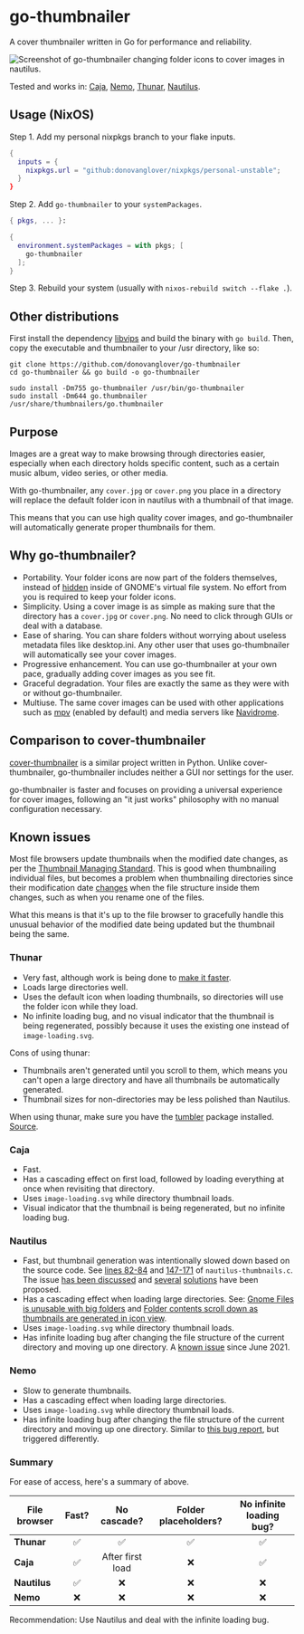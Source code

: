 # go-thumbnailer

A cover thumbnailer written in Go for performance and reliability.

![Screenshot of go-thumbnailer changing folder icons to cover images in nautilus.](example.png)

Tested and works in: [Caja](https://github.com/mate-desktop/caja), [Nemo](https://github.com/linuxmint/nemo), [Thunar](https://github.com/xfce-mirror/thunar), [Nautilus](https://github.com/GNOME/nautilus).

## Usage (NixOS)

Step 1. Add my personal nixpkgs branch to your flake inputs.

```nix
{
  inputs = {
    nixpkgs.url = "github:donovanglover/nixpkgs/personal-unstable";
  }
}
```

Step 2. Add `go-thumbnailer` to your `systemPackages`.

```nix
{ pkgs, ... }:

{
  environment.systemPackages = with pkgs; [
    go-thumbnailer
  ];
}
```

Step 3. Rebuild your system (usually with `nixos-rebuild switch --flake .`).

## Other distributions

First install the dependency [libvips](https://github.com/libvips/libvips) and build the binary with `go build`. Then, copy the executable and thumbnailer to your /usr directory, like so:

```fish
git clone https://github.com/donovanglover/go-thumbnailer
cd go-thumbnailer && go build -o go-thumbnailer

sudo install -Dm755 go-thumbnailer /usr/bin/go-thumbnailer
sudo install -Dm644 go.thumbnailer /usr/share/thumbnailers/go.thumbnailer
```

## Purpose

Images are a great way to make browsing through directories easier, especially when each directory holds specific content, such as a certain music album, video series, or other media.

With go-thumbnailer, any `cover.jpg` or `cover.png` you place in a directory will replace the default folder icon in nautilus with a thumbnail of that image.

This means that you can use high quality cover images, and go-thumbnailer will automatically generate proper thumbnails for them.

## Why go-thumbnailer?

- Portability. Your folder icons are now part of the folders themselves, instead of [hidden](https://askubuntu.com/questions/153575/where-does-gnome-nautilus-store-directory-icons) inside of GNOME's virtual file system. No effort from you is required to keep your folder icons.
- Simplicity. Using a cover image is as simple as making sure that the directory has a `cover.jpg` or `cover.png`. No need to click through GUIs or deal with a database.
- Ease of sharing. You can share folders without worrying about useless metadata files like desktop.ini. Any other user that uses go-thumbnailer will automatically see your cover images.
- Progressive enhancement. You can use go-thumbnailer at your own pace, gradually adding cover images as you see fit.
- Graceful degradation. Your files are exactly the same as they were with or without go-thumbnailer.
- Multiuse. The same cover images can be used with other applications such as [mpv](https://github.com/mpv-player/mpv) (enabled by default) and media servers like [Navidrome](https://github.com/navidrome/navidrome).

## Comparison to cover-thumbnailer

[cover-thumbnailer](https://github.com/flozz/cover-thumbnailer) is a similar project written in Python. Unlike cover-thumbnailer, go-thumbnailer includes neither a GUI nor settings for the user.

go-thumbnailer is faster and focuses on providing a universal experience for cover images, following an "it just works" philosophy with no manual configuration necessary.

## Known issues

Most file browsers update thumbnails when the modified date changes, as per the [Thumbnail Managing Standard](https://specifications.freedesktop.org/thumbnail-spec/thumbnail-spec-latest.html#MODIFICATIONS). This is good when thumbnailing individual files, but becomes a problem when thumbnailing directories since their modification date [changes](https://stackoverflow.com/questions/3620684/directory-last-modified-date/3620704#3620704) when the file structure inside them changes, such as when you rename one of the files.

What this means is that it's up to the file browser to gracefully handle this unusual behavior of the modified date being updated but the thumbnail being the same.

### Thunar

- Very fast, although work is being done to [make it faster](https://gitlab.xfce.org/xfce/tumbler/-/issues/1).
- Loads large directories well.
- Uses the default icon when loading thumbnails, so directories will use the folder icon while they load.
- No infinite loading bug, and no visual indicator that the thumbnail is being regenerated, possibly because it uses the existing one instead of `image-loading.svg`.

Cons of using thunar:

- Thumbnails aren't generated until you scroll to them, which means you can't open a large directory and have all thumbnails be automatically generated.
- Thumbnail sizes for non-directories may be less polished than Nautilus.

When using thunar, make sure you have the [tumbler](https://gitlab.xfce.org/xfce/tumbler) package installed. [Source](https://superuser.com/questions/258633/why-is-thunar-not-creating-and-showing-thumbnails-of-images/259471#259471).

### Caja

- Fast.
- Has a cascading effect on first load, followed by loading everything at once when revisiting that directory.
- Uses `image-loading.svg` while directory thumbnail loads.
- Visual indicator that the thumbnail is being regenerated, but no infinite loading bug.

### Nautilus

- Fast, but thumbnail generation was intentionally slowed down based on the source code. See [lines 82-84](https://gitlab.gnome.org/GNOME/nautilus/-/blob/794931998cb27b7ca94651c72300a5ed167a8951/src/nautilus-thumbnails.c#L82-84) and [147-171](https://gitlab.gnome.org/GNOME/nautilus/-/blob/794931998cb27b7ca94651c72300a5ed167a8951/src/nautilus-thumbnails.c#L147-171) of `nautilus-thumbnails.c`. The issue [has been discussed](https://gitlab.gnome.org/GNOME/nautilus/-/issues/856) and [several](https://gitlab.gnome.org/GNOME/nautilus/-/merge_requests/660) [solutions](https://gitlab.gnome.org/GNOME/nautilus/-/merge_requests/700) have been proposed.
- Has a cascading effect when loading large directories. See: [Gnome Files is unusable with big folders](https://gitlab.gnome.org/GNOME/nautilus/-/issues/1967) and [Folder contents scroll down as thumbnails are generated in icon view](https://gitlab.gnome.org/GNOME/nautilus/-/issues/1720).
- Uses `image-loading.svg` while directory thumbnail loads.
- Has infinite loading bug after changing the file structure of the current directory and moving up one directory. A [known issue](https://gitlab.gnome.org/GNOME/nautilus/-/issues/1887) since June 2021.

### Nemo

- Slow to generate thumbnails.
- Has a cascading effect when loading large directories.
- Uses `image-loading.svg` while directory thumbnail loads.
- Has infinite loading bug after changing the file structure of the current directory and moving up one directory. Similar to [this bug report](https://github.com/linuxmint/nemo/issues/2736), but triggered differently.

### Summary

For ease of access, here's a summary of above.

| File browser | Fast? | No cascade?  | Folder placeholders? | No infinite loading bug? |
| --- | :---: | :---: | :---: | :---: |
| **Thunar** | :white_check_mark: | :white_check_mark: | :white_check_mark: | :white_check_mark: |
| **Caja** | :white_check_mark: | After first load | :x: | :white_check_mark: |
| **Nautilus** | :white_check_mark: | :x: | :x: | :x: |
| **Nemo** | :x: | :x: | :x: | :x: |

Recommendation: Use Nautilus and deal with the infinite loading bug.
